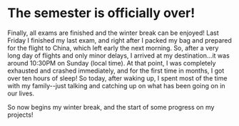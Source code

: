 # The semester is officially over!

Finally, all exams are finished and the winter break can be enjoyed! Last Friday I finished my last exam, and right after I packed my bag and prepared for the flight to China, which left early the next morning. So, after a very long day of flights and only minor delays, I arrived at my destination...it was around 10:30PM on Sunday (local time). At that point, I was completely exhausted and crashed immediately, and for the first time in months, I got over ten hours of sleep! So today, after waking up, I spent most of the time with my family--just talking and catching up on what has been going on in our lives.

So now begins my winter break, and the start of some progress on my projects!
